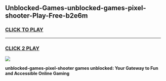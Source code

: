 
## Unblocked-Games-unblocked-games-pixel-shooter-Play-Free-b2e6m
<h3>
<a href="https://premium76.site?title=unblocked-games-pixel-shooter&ref=09A">CLICK TO PLAY</a></h3>
<hr>

<h3>
<a href="https://premium76.site?title=unblocked-games-pixel-shooter&ref=09A">CLICK 2 PLAY</a>
  
</h3>

<a href="https://premium76.site?title=unblocked-games-pixel-shooter&ref=09A"><img src="https://clearcache.store/games.png"></a>


**unblocked-games-pixel-shooter games unblocked: Your Gateway to Fun and Accessible Online Gaming**
